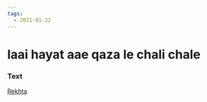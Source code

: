 ```yaml
---
tags:
  - 2021-01-22
---
```

# laai hayat aae qaza le chali chale

### Text
[Rekhta](https://www.rekhta.org/ghazals/laaii-hayaat-aae-qazaa-le-chalii-chale-sheikh-ibrahim-zauq-ghazals?lang=ur)

